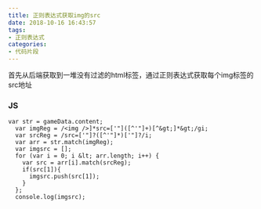 ```yaml
---
title: 正则表达式获取img的src
date: 2018-10-16 16:43:57
tags:
- 正则表达式
categories:
- 代码片段
---
```

首先从后端获取到一堆没有过滤的html标签，通过正则表达式获取每个img标签的src地址
### JS
```
var str = gameData.content;
  var imgReg = /<img />]*src=['"]([^'"]+)[^&gt;]*&gt;/gi;
  var srcReg = /src=['"]?([^'"]*)['"]?/i;
  var arr = str.match(imgReg);
  var imgsrc = [];
  for (var i = 0; i &lt; arr.length; i++) {
    var src = arr[i].match(srcReg);
    if(src[1]){
      imgsrc.push(src[1]);
    }
  };
  console.log(imgsrc);
```
